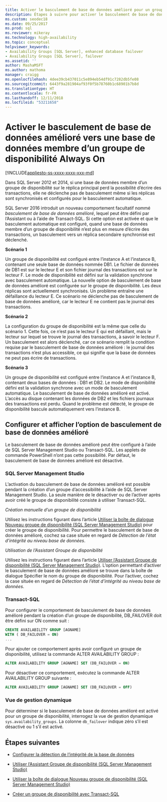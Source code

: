 ```yaml
---
title: Activer le basculement de base de données amélioré pour un groupe de disponibilité
description: Étapes à suivre pour activer le basculement de base de données amélioré, qui déclenche un basculement si une base de données dans un groupe de disponibilité Always On n’est plus en mesure d’écrire des transactions.
ms.custom: seodec18
ms.date: 09/25/2017
ms.prod: sql
ms.reviewer: mikeray
ms.technology: high-availability
ms.topic: conceptual
helpviewer_keywords:
- Availability Groups [SQL Server], enhanced database failover
- Availability Groups [SQL Server], failover
ms.assetid: ''
author: MashaMSFT
ms.author: mathoma
manager: craigg
ms.openlocfilehash: 4dee39cb437011c5e894eb54df91c7282db5fe08
ms.sourcegitcommit: 6443f9a281904af93f0f5b78760b1c68901b7b8d
ms.translationtype: HT
ms.contentlocale: fr-FR
ms.lasthandoff: 12/11/2018
ms.locfileid: "53211658"
---
```

# <a name="enable-enhanced-database-failover-to-a-database-in-an-always-on-availability-group"></a>Activer le basculement de base de données amélioré vers une base de données membre d’un groupe de disponibilité Always On
[!INCLUDE[appliesto-ss-xxxx-xxxx-xxx-md](../../../includes/appliesto-ss-xxxx-xxxx-xxx-md.md)]

Dans SQL Server 2012 et 2014, si une base de données membre d’un groupe de disponibilité sur le réplica principal perd la possibilité d’écrire des transactions, elle ne déclenche pas de basculement même si les réplicas sont synchronisés et configurés pour le basculement automatique.

SQL Server 2016 introduit un nouveau comportement facultatif nommé *basculement de base de données amélioré*, lequel peut être défini par l’Assistant ou à l’aide de Transact-SQL. Si cette option est activée et que le basculement automatique est configuré, quand une base de données membre d’un groupe de disponibilité n’est plus en mesure d’écrire des transactions, un basculement vers un réplica secondaire synchronisé est déclenché.

**Scénario 1**

Un groupe de disponibilité est configuré entre l’instance A et l’instance B, contenant une seule base de données nommée DB1. Le fichier de données de DB1 est sur le lecteur E et son fichier journal des transactions est sur le lecteur F. Le mode de disponibilité est défini sur la validation synchrone avec basculement automatique. La nouvelle option de basculement de base de données amélioré est configurée sur le groupe de disponibilité. Les deux réplicas sont actuellement synchronisés. Un problème entraîne une défaillance du lecteur E. Ce scénario ne déclenche pas de basculement de base de données amélioré, car le lecteur E ne contient pas le journal des transactions.  

**Scénario 2**

La configuration du groupe de disponibilité est la même que celle du scénario 1. Cette fois, ce n’est pas le lecteur E qui est défaillant, mais le lecteur sur lequel se trouve le journal des transactions, à savoir le lecteur F. Un basculement est alors déclenché, car ce scénario remplit la condition requise par le basculement de base de données amélioré : le journal des transactions n’est plus accessible, ce qui signifie que la base de données ne peut pas écrire de transactions.

**Scénario 3**

Un groupe de disponibilité est configuré entre l’instance A et l’instance B, contenant deux bases de données : DB1 et DB2. Le mode de disponibilité défini est la validation synchrone avec un mode de basculement automatique. Le basculement de base de données amélioré est activé. L’accès au disque contenant les données de DB2 et les fichiers journaux des transactions est perdu. Quand le problème est détecté, le groupe de disponibilité bascule automatiquement vers l’instance B.

## <a name="configure-and-view-the-enhanced-database-failover-option"></a>Configurer et afficher l’option de basculement de base de données amélioré

Le basculement de base de données amélioré peut être configuré à l’aide de SQL Server Management Studio ou Transact-SQL. Les applets de commande PowerShell n’ont pas cette possibilité. Par défaut, le basculement de base de données amélioré est désactivé.

### <a name="sql-server-management-studio"></a>SQL Server Management Studio

L’activation du basculement de base de données amélioré est possible pendant la création d’un groupe d’accessibilité à l’aide de SQL Server Management Studio. La seule manière de le désactiver ou de l’activer après avoir créé le groupe de disponibilité consiste à utiliser Transact-SQL.

*Création manuelle d’un groupe de disponibilité*

Utilisez les instructions figurant dans l’article [Utiliser la boîte de dialogue Nouveau groupe de disponibilité (SQL Server Management Studio)](use-the-new-availability-group-dialog-box-sql-server-management-studio.md) pour créer le groupe de disponibilité. Pour permettre le basculement de base de données amélioré, cochez sa case située en regard de *Détection de l’état d’intégrité au niveau base de données*.

*Utilisation de l’Assistant Groupe de disponibilité*

Utilisez les instructions figurant dans l’article [Utiliser l’Assistant Groupe de disponibilité (SQL Server Management Studio)](use-the-availability-group-wizard-sql-server-management-studio.md). L’option permettant d’activer le basculement de base de données amélioré se trouve dans la boîte de dialogue Spécifier le nom du groupe de disponibilité. Pour l’activer, cochez la case située en regard de *Détection de l’état d’intégrité au niveau base de données*.

### <a name="transact-sql"></a>Transact-SQL

Pour configurer le comportement de basculement de base de données amélioré pendant la création d’un groupe de disponibilité, DB_FAILOVER doit être défini sur ON comme suit :

```SQL
CREATE AVAILABILITY GROUP [AGNAME]
WITH ( DB_FAILOVER = ON)
...
```
Pour ajouter ce comportement après avoir configuré un groupe de disponibilité, utilisez la commande ALTER AVAILABILITY GROUP :
```SQL
ALTER AVAILABILITY GROUP [AGNAME] SET (DB_FAILOVER = ON)
```
Pour désactiver ce comportement, exécutez la commande ALTER AVAILABILITY GROUP suivante :
```SQL
ALTER AVAILABILITY GROUP [AGNAME] SET (DB_FAILOVER = OFF)
```
### <a name="dynamic-management-view"></a>Vue de gestion dynamique
Pour déterminer si le basculement de base de données amélioré est activé pour un groupe de disponibilité, interrogez la vue de gestion dynamique `sys.availability_groups`. La colonne `db_failover` indique zéro s’il est désactivé ou 1 s’il est activé. 

## <a name="next-steps"></a>Étapes suivantes 

- [Configurer la détection de l’intégrité de la base de données](sql-server-always-on-database-health-detection-failover-option.md)

- [Utiliser l’Assistant Groupe de disponibilité (SQL Server Management Studio)](use-the-availability-group-wizard-sql-server-management-studio.md)

- [Utiliser la boîte de dialogue Nouveau groupe de disponibilité (SQL Server Management Studio)](use-the-new-availability-group-dialog-box-sql-server-management-studio.md)
 
- [Créer un groupe de disponibilité avec Transact-SQL](create-an-availability-group-transact-sql.md)

